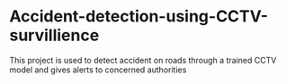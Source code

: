 # Accident-detection-using-CCTV-survillience
This project is used to detect accident on roads through a trained CCTV  model and gives alerts to concerned authorities
